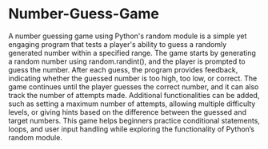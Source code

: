 # Number-Guess-Game
A number guessing game using Python's random module is a simple yet engaging program that tests a player's ability to guess a randomly generated number within a specified range. The game starts by generating a random number using random.randint(), and the player is prompted to guess the number. After each guess, the program provides feedback, indicating whether the guessed number is too high, too low, or correct. The game continues until the player guesses the correct number, and it can also track the number of attempts made. Additional functionalities can be added, such as setting a maximum number of attempts, allowing multiple difficulty levels, or giving hints based on the difference between the guessed and target numbers. This game helps beginners practice conditional statements, loops, and user input handling while exploring the functionality of Python’s random module.
